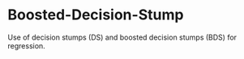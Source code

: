 # Boosted-Decision-Stump
Use of decision stumps (DS) and boosted decision stumps (BDS) for regression.
